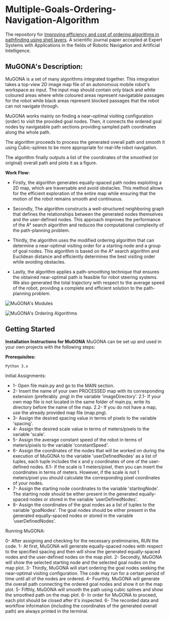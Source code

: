 # Multiple-Goals-Ordering-Navigation-Algorithm
The repository for [Improving efficiency and cost of ordering algorithms in pathfinding using shell layers](https://www.sciencedirect.com/science/article/abs/pii/S0957417423024508). A scientific journal paper accepted at Expert Systems with Applications in the fields of Robotic Navigation and Artificial Intelligence. 


## MuGONA's Description:


MuGONA is a set of many algorithms integrated together. This integration takes a top-view 2D image map file of an autonomous mobile robot's workspace as input. The input map should contain only black and white coloured areas where white coloured areas represent navigatable passages for the robot while black areas represent blocked passages that the robot can not navigate through.


MuGONA works mainly on finding a near-optimal visiting configuration (order) to visit the provided goal nodes. Then, it connects the ordered goal nodes by navigatable path sections providing sampled path coordinates along the whole path.


The algorithm proceeds to process the generated overall path and smooth it using Cubic-splines to be more appropriate for real-life robot navigation.


The algorithm finally outputs a list of the coordinates of the smoothed (or original) overall path and plots it as a figure.



__Work Flow:__


- Firstly, the algorithm generates equally-spaced path nodes exploiting a 2D map, which are traversable and avoid obstacles. This method allows for the efficient exploration of the entire map while ensuring that the motion of the robot remains smooth and continuous.


- Secondly, The algorithm constructs a well-structured neighboring graph that defines the relationships between the generated nodes themselves and the user-defined nodes. This approach improves the performance of the A* search algorithm and reduces the computational complexity of the path-planning problem.


- Thirdly, the algorithm uses the modified ordering algorithm that can determine a near-optimal visiting order for a starting node and a group of goal nodes. This algorithm is based on the A* search algorithm and Euclidean distance and efficiently determines the best visiting order while avoiding obstacles.


- Lastly, the algorithm applies a path-smoothing technique that ensures the obtained near-optimal path is feasible for robot steering systems. We also generated the total trajectory with respect to the average speed of the robot, providing a complete and efficient solution to the path-planning problem.

![MuGONA's Modules](https://drive.google.com/file/d/10lR0Ci-Z8RnxjidCcc8Qp9lA7WpKv717/view?usp=drive_link)


![MuGONA's Ordering Algorithms](https://drive.google.com/file/d/13yYrlKrWToLqsjOX6rPe78qtyaTj3gde/view?usp=sharing)


## Getting Started

__Installation Instructions for MuGONA__
MuGONA can be set up and used in your own projects with the following steps:

__Prerequisites:__

    Python 3.x
    
Initial Assignments:



- 1- Open file main.py and go to the MAIN section.
- 2- Insert the name of your own PROCESSED map with its corresponding extension (preferably .png) in the variable 'imageDirectory'.
2.1- If your own map file is not located in the same folder of main.py, write its directory before the name of the map.
2.2- If you do not have a map, use the already provided map file (map.png).
- 3- Assign the desired spacing value in terms of pixels to the variable 'spacing'.
- 4- Assign the desired scale value in terms of meters/pixels to the variable 'scale'.
- 5- Assign the average constant speed of the robot in terms of meters/pixels to the variable 'constantSpeed'.
- 6- Assign the coordinates of the nodes that will be worked on during the execution of MuGONA to the variable 'userDefinedNodes' as a list of tuples, each tuple includes the x and y coordinates of one of the user-defined nodes.
6.1- if the scale is 1 meters/pixel, then you can insert the coordinates in terms of meters. However, if the scale is not 1 meters/pixel you should calculate the corresponding pixel coordinates of your nodes.
- 7- Assign the starting node coordinates to the variable 'startingNode'. The starting node should be either present in the generated equally-spaced nodes or stored in the variable 'userDefinedNodes'.
- 8- Assign the coordinates of the goal nodes as a list of tuples to the variable 'goalNodes'. The goal nodes should be either present in the generated equally-spaced nodes or stored in the variable 'userDefinedNodes'.


Running MuGONA:



0- After assigning and checking for the necessary preliminaries, RUN the code.
1- At first, MuGONA will generate equally-spaced nodes with respect to the specified spacing and then will show the generated equally-spaced nodes and the user-defined nodes on the map plot.
2- Secondly, MuGONA will show the selected starting node and the selected goal nodes on the map plot.
3- Thirdly, MuGONA will start ordering the goal nodes seeking the near-optimal visiting configuration. The code may run for a certain period of time until all of the nodes are ordered.
4- Fourthly, MuGONA will generate the overall path connecting the ordered goal nodes and show it on the map plot.
5- Fifthly, MuGONA will smooth the path using cubic splines and show the smoothed path on the map plot.
6- In order for MuGONA to proceed, each plot should be closed after it's inspected.
6- The recorded data and workflow information (including the coordinates of the generated overall path) are always printed in the terminal.
